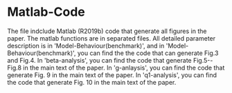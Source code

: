 # Matlab-Code

The file indclude Matlab (R2019b) code that generate all figures in the paper. The matlab functions are in separated files. 
All detailed parameter description is in 'Model-Behaviour(benchmark)', and in 'Model-Behaviour(benchmark)', you can find the the code that can generate Fig.3 and Fig.4. 
In 'beta-analysis', you can find the code that generate Fig.5--Fig.8 in the main text of the paper. 
In 'g-anlaysis', you can find the code that generate Fig. 9 in the main text of the paper.
In 'q1-analysis', you can find the code that generate Fig. 10 in the main text of the paper. 
